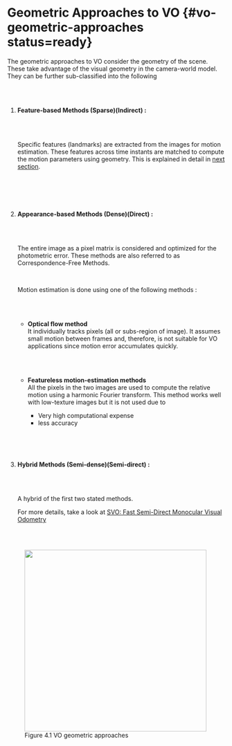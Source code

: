 # Geometric Approaches to VO {#vo-geometric-approaches status=ready}

The geometric approaches to VO consider the geometry of the scene. These take advantage of the visual geometry in the camera-world model. They can be further sub-classified into the following

<br/>

<br/>

1. **Feature-based Methods (Sparse)(Indirect) :**

      <br/>

      <br/>

      Specific features (landmarks) are extracted from the images for motion estimation. These features across time instants are matched to compute the motion parameters using geometry. This is explained in detail in [next section](#vo-feature-based-pipeline).

      <br/>

<br/>      

<br/>      

2. **Appearance-based Methods (Dense)(Direct) :**

      <br/>

      <br/>

      The entire image as a pixel matrix is considered and optimized for the photometric error. These methods are also referred to as Correspondence-Free Methods.

      <br/>

      Motion estimation is done using one of the following methods :

      <br/>

      <br/>

      * **Optical flow method**
        <br/>
        It individually tracks pixels (all or subs-region of image). It assumes small motion between frames and, therefore, is not suitable for VO applications since motion error accumulates quickly.

        <br/>

        <br/>

      * **Featureless motion-estimation methods**
        <br/>
        All the pixels in the two images are used to compute the relative motion using a harmonic Fourier transform. This method works well with low-texture images but it is not used due to
          - Very high computational expense
          - less accuracy

        <br/>      

<br/>

<br/>            

3. **Hybrid Methods (Semi-dense)(Semi-direct) :**

      <br/>

      <br/>

      A hybrid of the first two stated methods.
      <br/>

      For more details, take a look at [SVO: Fast Semi-Direct Monocular Visual Odometry](https://www.ifi.uzh.ch/dam/jcr:e9b12a61-5dc8-48d2-a5f6-bd8ab49d1986/ICRA14_Forster.pdf)


<br/>

<br/>

<figure class="stretch">
<img src="figures/vo_geometric.png" style="width: 30em"/>
<figcaption>Figure 4.1 VO geometric approaches </figcaption>
</figure>

